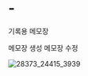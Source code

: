 # -
기록용 메모장

메모장 생성 
메모장 수정

![28373_24415_3939](https://github.com/unho6809/-/assets/53002691/1d5aab59-eef6-4477-8446-996330927f41)
